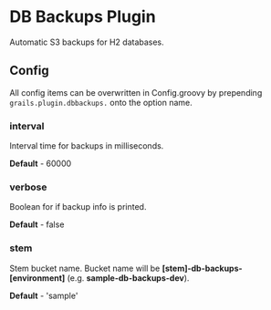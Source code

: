 DB Backups Plugin
=========

Automatic S3 backups for H2 databases.

## Config

All config items can be overwritten in Config.groovy by prepending `grails.plugin.dbbackups.` onto the option name.

### interval

Interval time for backups in milliseconds.

**Default** - 60000

### verbose

Boolean for if backup info is printed.

**Default** - false

### stem

Stem bucket name. Bucket name will be **[stem]-db-backups-[environment]** (e.g. **sample-db-backups-dev**).

**Default** - 'sample'